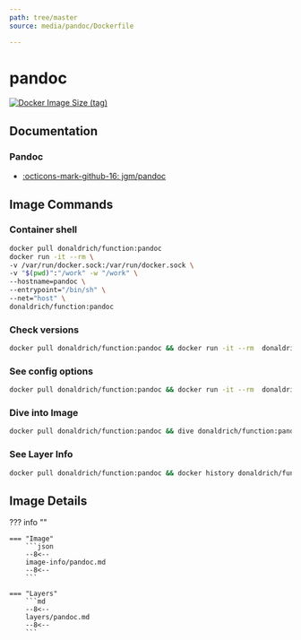 ```yaml
---
path: tree/master
source: media/pandoc/Dockerfile

---
```


# pandoc

[![Docker Image Size (tag)](https://img.shields.io/docker/image-size/donaldrich/function/pandoc?color=blue&label=donaldrich/function:pandoc&logo=docker&style=flat-square)](https://hub.docker.com/r/donaldrich/function/pandoc)

## Documentation

### Pandoc

* [:octicons-mark-github-16: jgm/pandoc](https://github.com/jgm/pandoc)

## Image Commands

### Container shell

```sh
docker pull donaldrich/function:pandoc
docker run -it --rm \
-v /var/run/docker.sock:/var/run/docker.sock \
-v "$(pwd)":"/work" -w "/work" \
--hostname=pandoc \
--entrypoint="/bin/sh" \
--net="host" \
donaldrich/function:pandoc
```

### Check versions

```sh
docker pull donaldrich/function:pandoc && docker run -it --rm  donaldrich/function:pandoc validate
```

### See config options

```sh
docker pull donaldrich/function:pandoc && docker run -it --rm  donaldrich/function:pandoc help
```

### Dive into Image

```sh
docker pull donaldrich/function:pandoc && dive donaldrich/function:pandoc
```

### See Layer Info

```sh
docker pull donaldrich/function:pandoc && docker history donaldrich/function:pandoc
```

## Image Details

??? info ""

    === "Image"
        ```json
        --8<--
        image-info/pandoc.md
        --8<--
        ```

    === "Layers"
        ```md
        --8<--
        layers/pandoc.md
        --8<--
        ```
